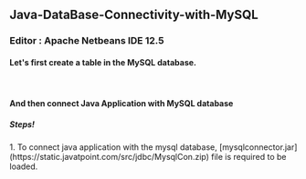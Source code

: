 ## Java-DataBase-Connectivity-with-MySQL
### Editor : Apache Netbeans IDE 12.5
<h4>Let's first create a table in the MySQL database.</h4>
<br>

<h4>And then connect Java Application with MySQL database</h4>
<h5>Steps!</h5>
1. To connect java application with the mysql database, [mysqlconnector.jar](https://static.javatpoint.com/src/jdbc/MysqlCon.zip) file is
      required to be loaded.
